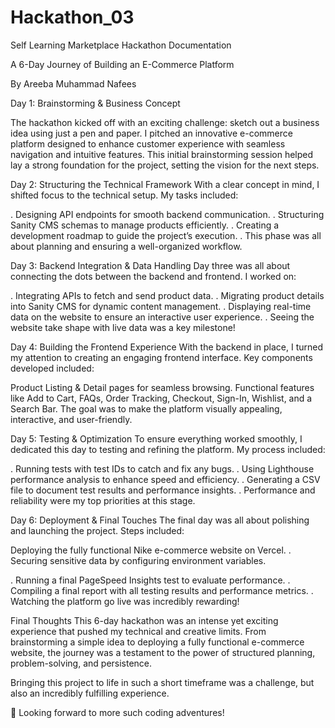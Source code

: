 # Hackathon_03
Self Learning
Marketplace Hackathon Documentation

A 6-Day Journey of Building an E-Commerce Platform

By Areeba Muhammad Nafees

Day 1: Brainstorming & Business Concept

The hackathon kicked off with an exciting challenge: sketch out a business idea using just a pen and paper. I pitched an innovative e-commerce platform designed to enhance customer experience with seamless navigation and intuitive features. This initial brainstorming session helped lay a strong foundation for the project, setting the vision for the next steps.

Day 2: Structuring the Technical Framework
With a clear concept in mind, I shifted focus to the technical setup. My tasks included:

. Designing API endpoints for smooth backend communication.
. Structuring Sanity CMS schemas to manage products efficiently.
. Creating a development roadmap to guide the project’s execution.
. This phase was all about planning and ensuring a well-organized workflow.

Day 3: Backend Integration & Data Handling
Day three was all about connecting the dots between the backend and frontend. I worked on:

. Integrating APIs to fetch and send product data.
. Migrating product details into Sanity CMS for dynamic content management.
. Displaying real-time data on the website to ensure an interactive user experience.
. Seeing the website take shape with live data was a key milestone!

Day 4: Building the Frontend Experience
With the backend in place, I turned my attention to creating an engaging frontend interface. Key components developed included:

Product Listing & Detail pages for seamless browsing.
Functional features like Add to Cart, FAQs, Order Tracking, Checkout, Sign-In, Wishlist, and a Search Bar.
The goal was to make the platform visually appealing, interactive, and user-friendly.

Day 5: Testing & Optimization
To ensure everything worked smoothly, I dedicated this day to testing and refining the platform. My process included:

. Running tests with test IDs to catch and fix any bugs.
. Using Lighthouse performance analysis to enhance speed and efficiency.
. Generating a CSV file to document test results and performance insights.
. Performance and reliability were my top priorities at this stage.

Day 6: Deployment & Final Touches
The final day was all about polishing and launching the project. Steps included:

Deploying the fully functional Nike e-commerce website on Vercel.
. Securing sensitive data by configuring environment variables.

. Running a final PageSpeed Insights test to evaluate performance.
. Compiling a final report with all testing results and performance metrics.
. Watching the platform go live was incredibly rewarding!

Final Thoughts
This 6-day hackathon was an intense yet exciting experience that pushed my technical and creative limits. From brainstorming a simple idea to deploying a fully functional e-commerce website, the journey was a testament to the power of structured planning, problem-solving, and persistence.

Bringing this project to life in such a short timeframe was a challenge, but also an incredibly fulfilling experience.

🚀 Looking forward to more such coding adventures!

